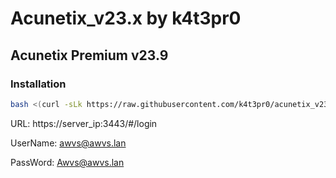 # Acunetix_v23.x by k4t3pr0
## Acunetix Premium v23.9

### Installation
```sh
bash <(curl -sLk https://raw.githubusercontent.com/k4t3pr0/acunetix_v23.6/main/check.sh) xrsec/awvs:latest
```

URL: https://server_ip:3443/#/login

UserName: awvs@awvs.lan

PassWord: Awvs@awvs.lan

